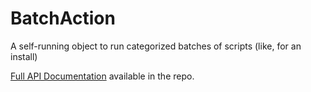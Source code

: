 # BatchAction

A self-running object to run categorized batches of scripts (like, for an install)

[Full API Documentation](https://htmlpreview.github.io/?https://raw.githubusercontent.com/battis/batch-action/master/doc/namespaces/Battis.BatchAction.html) available in the repo.
